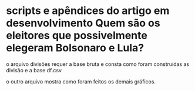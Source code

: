 # scripts e apêndices do artigo em desenvolvimento Quem são os eleitores que possivelmente elegeram Bolsonaro e Lula? 

o arquivo divisões requer a base bruta e consta como foram construídas as divisão e a base df.csv

o outro arquivo mostra como foram feitos os demais gráficos.
